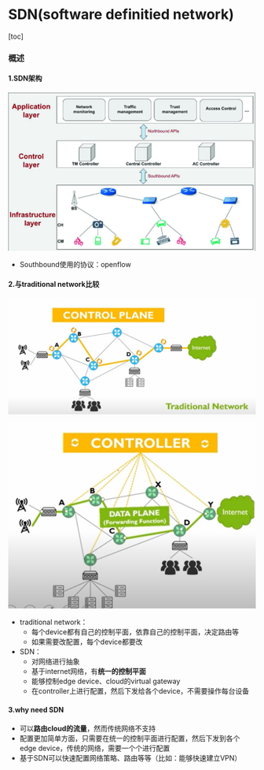 # SDN(software definitied network)

[toc]

### 概述

#### 1.SDN架构
![](./imgs/overview_01.png)

* Southbound使用的协议：openflow

#### 2.与traditional network比较
![](./imgs/overview_02.png)

![](./imgs/overview_03.png)

* traditional network：
  * 每个device都有自己的控制平面，依靠自己的控制平面，决定路由等
  * 如果需要改配置，每个device都要改
* SDN：
  * 对网络进行抽象
  * 基于internet网络，有**统一的控制平面**
  * 能够控制edge device、cloud的virtual gateway
  * 在controller上进行配置，然后下发给各个device，不需要操作每台设备

#### 3.why need SDN
* 可以**路由cloud的流量**，然而传统网络不支持
* 配置更加简单方面，只需要在统一的控制平面进行配置，然后下发到各个edge device，传统的网络，需要一个个进行配置
* 基于SDN可以快速配置网络策略、路由等等（比如：能够快速建立VPN）
